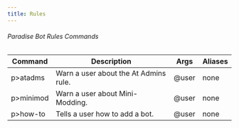 ```yaml
---
title: Rules
---
```


###### Paradise Bot Rules Commands
| Command      | Description | Args | Aliases
|--------------|----------|--------------| --------------|
p>atadms | Warn a user about the At Admins rule. | @user | none
p>minimod | Warn a user about Mini-Modding. | @user | none
p>how-to | Tells a user how to add a bot. | @user | none
